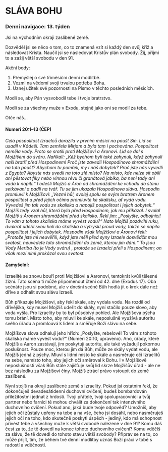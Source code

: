 # SLÁVA BOHU

### Denní navigace: 13. týden

Jsi na východním okraji zaslíbené země.

Dozvěděl jsi se něco o tom, co to znamená vzít si každý den svůj kříž a následovat Krista. Naučil jsi se následovat Kristův plán svobody. Žij, přijmi to a zažij větší svobodu v den 91.

Akční body:
1. Přemýšlej o své tříměsíční denní modlitbě.
2. Vezmi na vědomí svoji trvalou potřebu Boha.
3. Uznej užitek své pozornosti na Písmo v těchto posledních měsících.

Modli se, aby Pán vysvobodil tebe i tvoje bratrstvo.

Modli se za všechny muže v Exodu, stejně jako oni se modlí za tebe.

Otče náš...

#### Numeri 20:1–13 (ČEP)
*Celá pospolitost Izraelců dorazila v prvním měsíci na poušť Sin. Lid se usadil v Kádeši. Tam zemřela Mirjam a byla tam i pochována. Pospolitost neměla vody. Proto se srotili proti Mojžíšovi a Áronovi. Lid se dal s Mojžíšem do sváru. Naříkali: „Kéž bychom byli také zahynuli, když zahynuli naši bratří před Hospodinem! Proč jste zavedli Hospodinovo shromáždění na tuto poušť? Abychom tu pomřeli, my i náš dobytek? Proč jste nás vyvedli z Egypta? Abyste nás uvedli na toto zlé místo? Na místo, kde nelze sít obilí ani pěstovat fíky nebo vinnou révu či granátová jablka, ba není tady ani voda k napití.“ I odešli Mojžíš a Áron od shromáždění ke vchodu do stanu setkávání a padli na tvář. Tu se jim ukázala Hospodinova sláva. Hospodin promluvil k Mojžíšovi: „Vezmi hůl, svolej spolu se svým bratrem Áronem pospolitost a před jejich očima promluvte ke skalisku, ať vydá vodu. Vyvedeš jim tak vodu ze skaliska a napojíš pospolitost i jejich dobytek.“ Mojžíš tedy vzal hůl, která byla před Hospodinem, jak mu přikázal. I svolal Mojžíš s Áronem shromáždění před skalisko. Řekl jim: „Poslyšte, odbojníci! To vám z tohoto skaliska máme vyvést vodu?“ Nato Mojžíš pozdvihl ruku, dvakrát udeřil svou holí do skaliska a vytryskl proud vody, takže se napila pospolitost i jejich dobytek. Hospodin však Mojžíšovi a Áronovi řekl: „Protože jste mi neuvěřili, když jste měli před syny Izraele dosvědčit mou svatost, neuvedete toto shromáždění do země, kterou jim dám.“ To jsou Vody Meriba (to je Vody sváru) , protože se Izraelci přeli s Hospodinem; on však mezi nimi prokázal svou svatost.*

#### Zamyšelní:
Izraelité se znovu bouří proti Mojžíšovi a Aaronovi, tentokrát kvůli tělesné žízni. Tato scéna ti může připomenout čtení od 42. dne (Exodus 17). Oba scénáře jsou si podobné, ale v dnešní scéně Bůh hodlá jít o krok dále než dříve a odhalit svou slávu Izraeli.

Bůh přikazuje Mojžíšovi, aby řekl skále, aby vydala vodu. Na rozdíl od dřívějška, kdy musel Mojžíš udeřit do skály, nyní stačilo pouze slovo, aby voda vyšla. Pro Izraelity by to byl působivý pohled. Ale Mojžíšova pýcha tomu brání. Místo toho, aby mluvil ke skále, neposlušně využívá autoritu svého úřadu a promlouvá k lidem a směřuje Boží slávu na sebe.

Mojžíšova slova odhalují jeho hřích: „Poslyšte, rebelové! To vám z tohoto skaliska máme vyvést vodu?“ (Numeri 20:10, upraveno). Ano, úřady, které Mojžíš a Aaron zastávají, jim poskytují autoritu, ale také vyžadují pokornou poslušnost. Pouze moc, kterou jim dá Bůh, může ze skály vydat vodu, ale Mojžíš jedná z pýchy. Mluví s lidmi místo ke skále a nasměruje oči Izraelitů na sebe, namísto toho, aby jejich oči směroval k Bohu. I v Mojžíšově neposlušnosti však Bůh stále zajišťuje svůj lid skrze Mojžíšův úřad - ale ne bez následku za Mojžíšovi činy. Mojžíš ztrácí právo vstoupit do země zaslíbené.

Nyní stojíš na okraji zaslíbené země s Izraelity. Pokud jsi ostatním řekl, že dokončuješ devadesátidenní duchovní cvičení, budeš bombardován příležitostmi jednat z hrdosti. Tvoji přátelé, tvoji spolupracovníci a tvůj partner nebo farníci tě mohou chválit za dokončení tak intenzivního duchovního cvičení. Pokud ano, jaká bude tvoje odpověď? Umožníš, aby jejich oči zůstaly upřeny na tebe a na vše, čeho jsi dosáhl, nebo nasměruješ jejich oči na toho, kdo skutečně poskytl úspěch - jediný, kdo má schopnost přivést tebe a všechny muže k větší svobodě nalezené v dne 91? Komu dáš čest za to, že tě dovedl na konec tohoto duchovního cvičení? Komu vděčíš za slávu, že tě dovedl do tohoto stavu větší svobody? Připrav se na to, co může přijít, tím, že během tvé denní modlitby uznáš Boží práci v tobě s radostí a vděčností.
